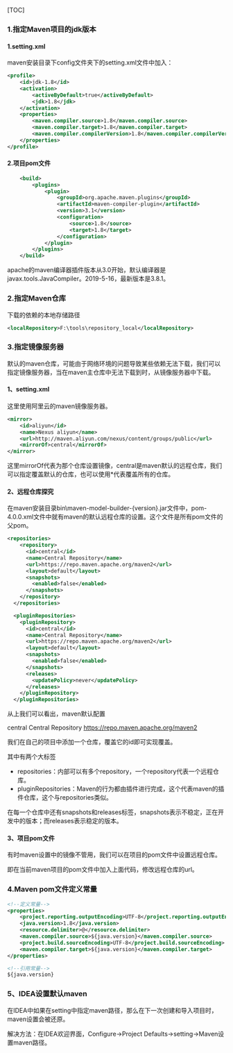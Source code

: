 [TOC]



### 1.指定Maven项目的jdk版本

#### 1.setting.xml

maven安装目录下config文件夹下的setting.xml文件中加入：

~~~ xml
<profile>    
    <id>jdk-1.8</id>    
    <activation>    
        <activeByDefault>true</activeByDefault>    
        <jdk>1.8</jdk>    
    </activation>    
    <properties>    
        <maven.compiler.source>1.8</maven.compiler.source>    
        <maven.compiler.target>1.8</maven.compiler.target>    
        <maven.compiler.compilerVersion>1.8</maven.compiler.compilerVersion>    
    </properties>    
</profile>
~~~



#### 2.项目pom文件

~~~ xml
    <build>
        <plugins>
            <plugin>
                <groupId>org.apache.maven.plugins</groupId>
                <artifactId>maven-compiler-plugin</artifactId>
                <version>3.1</version>
                <configuration>
                    <source>1.8</source>
                    <target>1.8</target>
                </configuration>
            </plugin>
        </plugins>
    </build>

~~~



apache的maven编译器插件版本从3.0开始，默认编译器是javax.tools.JavaCompiler。2019-5-16，最新版本是3.8.1。



### 2.指定Maven仓库

下载的依赖的本地存储路径

~~~ xml
<localRepository>F:\tools\repository_local</localRepository>
~~~



### 3.指定镜像服务器

默认的maven仓库，可能由于网络环境的问题导致某些依赖无法下载，我们可以指定镜像服务器，当在maven主仓库中无法下载到时，从镜像服务器中下载。

#### 1、setting.xml

这里使用阿里云的maven镜像服务器。

~~~ xml
<mirror>
    <id>aliyun</id>
    <name>Nexus aliyun</name>
    <url>http://maven.aliyun.com/nexus/content/groups/public</url>
    <mirrorOf>central</mirrorOf>
</mirror>
~~~

这里mirrorOf代表为那个仓库设置镜像，central是maven默认的远程仓库，我们可以指定覆盖默认的仓库，也可以使用*代表覆盖所有的仓库。



#### 2、远程仓库探究

在maven安装目录bin\maven-model-builder-{version}.jar文件中，pom-4.0.0.xml文件中就有maven的默认远程仓库的设置。这个文件是所有pom文件的父pom。

~~~ xml
<repositories>
    <repository>
      <id>central</id>
      <name>Central Repository</name>
      <url>https://repo.maven.apache.org/maven2</url>
      <layout>default</layout>
      <snapshots>
        <enabled>false</enabled>
      </snapshots>
    </repository>
  </repositories>

  <pluginRepositories>
    <pluginRepository>
      <id>central</id>
      <name>Central Repository</name>
      <url>https://repo.maven.apache.org/maven2</url>
      <layout>default</layout>
      <snapshots>
        <enabled>false</enabled>
      </snapshots>
      <releases>
        <updatePolicy>never</updatePolicy>
      </releases>
    </pluginRepository>
  </pluginRepositories>
~~~

从上我们可以看出，maven默认配置

<id>central</id>
<name>Central Repository</name>
<url>https://repo.maven.apache.org/maven2</url>

我们在自己的项目中添加一个仓库，覆盖它的id即可实现覆盖。



其中有两个大标签

- repositories：内部可以有多个repository，一个repository代表一个远程仓库。
- pluginRepositories：Maven的行为都由插件进行完成，这个代表maven的插件仓库，这个与repositories类似。



在每一个仓库中还有snapshots和releases标签，snapshots表示不稳定，正在开发中的版本；而releases表示稳定的版本。



#### 3、项目pom文件

有时maven设置中的镜像不管用，我们可以在项目的pom文件中设置远程仓库。

即在当前maven项目的pom文件中加入上面代码，修改远程仓库的url。



### 4.Maven pom文件定义常量

~~~ xml
<!--定义常量-->
<properties>
    <project.reporting.outputEncoding>UTF-8</project.reporting.outputEncoding>
    <java.version>1.8</java.version>
    <resource.delimiter>@</resource.delimiter>
    <maven.compiler.source>${java.version}</maven.compiler.source>
    <project.build.sourceEncoding>UTF-8</project.build.sourceEncoding>
    <maven.compiler.target>${java.version}</maven.compiler.target>
</properties>

<!--引用常量-->
${java.version}

~~~





### 5、IDEA设置默认maven

在IDEA中如果在setting中指定maven路径，那么在下一次创建和导入项目时，maven设置会被还原。

解决方法：在IDEA欢迎界面，Configure->Project Defaults->setting->Maven设置maven路径。

